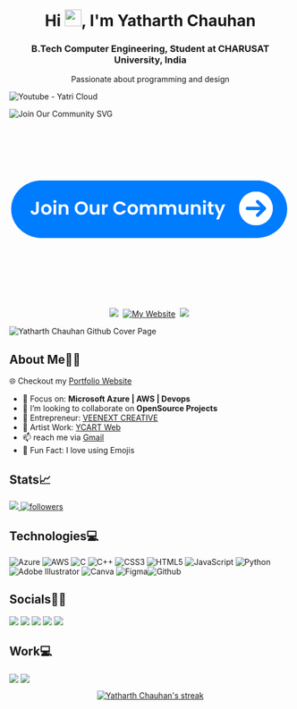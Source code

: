 <h1 align="center">Hi <img src="https://raw.githubusercontent.com/MartinHeinz/MartinHeinz/master/wave.gif" width="30px"  height="30px">, I'm Yatharth Chauhan</h1>
<h3 align="center">B.Tech Computer Engineering, Student at CHARUSAT University, India</h3>

<p align='center'>
  Passionate about programming and design</b> 
</p>

![Youtube - Yatri Cloud](https://github.com/user-attachments/assets/f8fd0f93-3b70-4ad4-860e-8bb8763f7730)

![Join Our Community SVG](https://github.com/user-attachments/assets/d2a8663e-3205-452b-b185-158e3241f60c)<svg xmlns="http://www.w3.org/2000/svg" xmlns:xlink="http://www.w3.org/1999/xlink" width="500" zoomAndPan="magnify" viewBox="0 0 375 243.75" height="325" preserveAspectRatio="xMidYMid meet" version="1.0"><defs><g/><clipPath id="de8da80ca0"><path d="M 2.320312 82.984375 L 372.71875 82.984375 L 372.71875 160.515625 L 2.320312 160.515625 Z M 2.320312 82.984375 " clip-rule="nonzero"/></clipPath><clipPath id="10258babfe"><path d="M 331.203125 82.984375 C 354.109375 82.984375 372.679688 100.339844 372.679688 121.75 C 372.679688 143.160156 354.109375 160.515625 331.203125 160.515625 L 43.796875 160.515625 C 20.890625 160.515625 2.320312 143.160156 2.320312 121.75 C 2.320312 100.339844 20.890625 82.984375 43.796875 82.984375 Z M 331.203125 82.984375 " clip-rule="nonzero"/></clipPath><clipPath id="d8d39b3b46"><path d="M 308.03125 98.042969 L 353.734375 98.042969 L 353.734375 143.746094 L 308.03125 143.746094 Z M 308.03125 98.042969 " clip-rule="nonzero"/></clipPath></defs><g clip-path="url(#de8da80ca0)"><g clip-path="url(#10258babfe)"><path fill="#007cff" d="M 2.320312 82.984375 L 372.71875 82.984375 L 372.71875 160.515625 L 2.320312 160.515625 Z M 2.320312 82.984375 " fill-opacity="1" fill-rule="nonzero"/></g></g><g clip-path="url(#d8d39b3b46)"><path fill="#ffffff" d="M 330.730469 98.042969 C 329.984375 98.042969 329.246094 98.078125 328.503906 98.152344 C 327.765625 98.226562 327.03125 98.335938 326.300781 98.480469 C 325.570312 98.625 324.851562 98.804688 324.140625 99.019531 C 323.429688 99.238281 322.730469 99.488281 322.042969 99.769531 C 321.355469 100.054688 320.683594 100.371094 320.027344 100.722656 C 319.375 101.074219 318.738281 101.457031 318.117188 101.867188 C 317.5 102.28125 316.902344 102.722656 316.328125 103.195312 C 315.753906 103.667969 315.203125 104.164062 314.679688 104.691406 C 314.152344 105.21875 313.652344 105.765625 313.183594 106.34375 C 312.710938 106.917969 312.269531 107.511719 311.855469 108.132812 C 311.441406 108.75 311.0625 109.386719 310.710938 110.042969 C 310.359375 110.699219 310.042969 111.367188 309.757812 112.054688 C 309.472656 112.742188 309.222656 113.441406 309.007812 114.152344 C 308.792969 114.863281 308.609375 115.585938 308.464844 116.3125 C 308.320312 117.042969 308.210938 117.777344 308.140625 118.515625 C 308.066406 119.257812 308.03125 120 308.03125 120.742188 C 308.03125 121.484375 308.066406 122.226562 308.140625 122.96875 C 308.210938 123.707031 308.320312 124.441406 308.464844 125.171875 C 308.609375 125.898438 308.792969 126.621094 309.007812 127.332031 C 309.222656 128.042969 309.472656 128.742188 309.757812 129.429688 C 310.042969 130.117188 310.359375 130.789062 310.710938 131.441406 C 311.0625 132.097656 311.441406 132.734375 311.855469 133.355469 C 312.269531 133.972656 312.710938 134.566406 313.183594 135.144531 C 313.652344 135.71875 314.152344 136.269531 314.679688 136.792969 C 315.203125 137.320312 315.753906 137.816406 316.328125 138.289062 C 316.902344 138.761719 317.5 139.203125 318.117188 139.617188 C 318.738281 140.03125 319.375 140.410156 320.027344 140.761719 C 320.683594 141.113281 321.355469 141.429688 322.042969 141.714844 C 322.730469 142 323.429688 142.25 324.140625 142.464844 C 324.851562 142.679688 325.570312 142.859375 326.300781 143.003906 C 327.03125 143.152344 327.765625 143.257812 328.503906 143.332031 C 329.246094 143.40625 329.984375 143.441406 330.730469 143.441406 C 331.472656 143.441406 332.214844 143.40625 332.953125 143.332031 C 333.695312 143.257812 334.429688 143.152344 335.15625 143.003906 C 335.886719 142.859375 336.605469 142.679688 337.320312 142.464844 C 338.03125 142.25 338.730469 142 339.417969 141.714844 C 340.101562 141.429688 340.773438 141.113281 341.429688 140.761719 C 342.085938 140.410156 342.722656 140.03125 343.339844 139.617188 C 343.957031 139.203125 344.554688 138.761719 345.128906 138.289062 C 345.703125 137.816406 346.253906 137.320312 346.78125 136.792969 C 347.304688 136.269531 347.804688 135.71875 348.277344 135.144531 C 348.746094 134.566406 349.191406 133.972656 349.601562 133.355469 C 350.015625 132.734375 350.398438 132.097656 350.75 131.441406 C 351.097656 130.789062 351.417969 130.117188 351.699219 129.429688 C 351.984375 128.742188 352.234375 128.042969 352.453125 127.332031 C 352.667969 126.621094 352.847656 125.898438 352.992188 125.171875 C 353.136719 124.441406 353.246094 123.707031 353.320312 122.96875 C 353.390625 122.226562 353.429688 121.484375 353.429688 120.742188 C 353.429688 120 353.390625 119.257812 353.320312 118.515625 C 353.246094 117.777344 353.136719 117.042969 352.992188 116.3125 C 352.847656 115.585938 352.667969 114.863281 352.453125 114.152344 C 352.234375 113.441406 351.984375 112.742188 351.699219 112.054688 C 351.417969 111.367188 351.097656 110.699219 350.75 110.042969 C 350.398438 109.386719 350.015625 108.75 349.601562 108.132812 C 349.191406 107.511719 348.746094 106.917969 348.277344 106.34375 C 347.804688 105.765625 347.304688 105.21875 346.78125 104.691406 C 346.253906 104.164062 345.703125 103.667969 345.128906 103.195312 C 344.554688 102.722656 343.957031 102.28125 343.339844 101.867188 C 342.722656 101.457031 342.085938 101.074219 341.429688 100.722656 C 340.773438 100.371094 340.101562 100.054688 339.417969 99.769531 C 338.730469 99.488281 338.03125 99.238281 337.320312 99.019531 C 336.605469 98.804688 335.886719 98.625 335.15625 98.480469 C 334.429688 98.335938 333.695312 98.226562 332.953125 98.152344 C 332.214844 98.078125 331.472656 98.042969 330.730469 98.042969 Z M 343.691406 122.355469 L 334.609375 131.433594 C 334.398438 131.648438 334.152344 131.8125 333.871094 131.929688 C 333.59375 132.046875 333.300781 132.105469 333 132.105469 C 332.695312 132.105469 332.40625 132.046875 332.125 131.929688 C 331.847656 131.8125 331.601562 131.648438 331.386719 131.433594 C 331.171875 131.222656 331.007812 130.972656 330.890625 130.695312 C 330.773438 130.414062 330.714844 130.125 330.714844 129.820312 C 330.714844 129.519531 330.773438 129.230469 330.890625 128.949219 C 331.007812 128.667969 331.171875 128.421875 331.386719 128.210938 L 336.609375 123.011719 L 319.378906 123.011719 C 319.078125 123.011719 318.789062 122.953125 318.511719 122.839844 C 318.234375 122.722656 317.988281 122.558594 317.773438 122.347656 C 317.5625 122.132812 317.398438 121.890625 317.28125 121.609375 C 317.167969 121.332031 317.109375 121.042969 317.109375 120.742188 C 317.109375 120.441406 317.167969 120.152344 317.28125 119.875 C 317.398438 119.597656 317.5625 119.351562 317.773438 119.136719 C 317.988281 118.925781 318.234375 118.761719 318.511719 118.644531 C 318.789062 118.53125 319.078125 118.472656 319.378906 118.472656 L 336.609375 118.472656 L 331.386719 113.273438 C 331.175781 113.0625 331.007812 112.8125 330.894531 112.535156 C 330.777344 112.253906 330.71875 111.964844 330.71875 111.664062 C 330.71875 111.359375 330.777344 111.070312 330.894531 110.789062 C 331.007812 110.511719 331.175781 110.265625 331.386719 110.050781 C 331.601562 109.835938 331.847656 109.671875 332.128906 109.558594 C 332.40625 109.441406 332.695312 109.382812 333 109.382812 C 333.300781 109.382812 333.59375 109.441406 333.871094 109.558594 C 334.152344 109.671875 334.398438 109.835938 334.609375 110.050781 L 343.691406 119.128906 C 343.898438 119.347656 344.058594 119.597656 344.167969 119.878906 C 344.402344 120.453125 344.402344 121.03125 344.167969 121.605469 C 344.058594 121.886719 343.898438 122.136719 343.691406 122.355469 Z M 343.691406 122.355469 " fill-opacity="1" fill-rule="nonzero"/></g><g fill="#ffffff" fill-opacity="1"><g transform="translate(27.539062, 128.988251)"><g><path d="M 11.8125 -17.3125 L 11.8125 -5.15625 C 11.8125 -3.46875 11.320312 -2.15625 10.34375 -1.21875 C 9.375 -0.289062 8.066406 0.171875 6.421875 0.171875 C 4.765625 0.171875 3.425781 -0.304688 2.40625 -1.265625 C 1.394531 -2.222656 0.890625 -3.5625 0.890625 -5.28125 L 4.359375 -5.28125 C 4.378906 -4.539062 4.554688 -3.960938 4.890625 -3.546875 C 5.234375 -3.128906 5.726562 -2.921875 6.375 -2.921875 C 7 -2.921875 7.476562 -3.117188 7.8125 -3.515625 C 8.144531 -3.921875 8.3125 -4.46875 8.3125 -5.15625 L 8.3125 -17.3125 Z M 11.8125 -17.3125 "/></g></g></g><g fill="#ffffff" fill-opacity="1"><g transform="translate(41.67884, 128.988251)"><g><path d="M 7.8125 0.21875 C 6.488281 0.21875 5.296875 -0.0703125 4.234375 -0.65625 C 3.179688 -1.238281 2.351562 -2.066406 1.75 -3.140625 C 1.144531 -4.222656 0.84375 -5.46875 0.84375 -6.875 C 0.84375 -8.28125 1.148438 -9.519531 1.765625 -10.59375 C 2.390625 -11.664062 3.238281 -12.492188 4.3125 -13.078125 C 5.394531 -13.671875 6.597656 -13.96875 7.921875 -13.96875 C 9.242188 -13.96875 10.441406 -13.671875 11.515625 -13.078125 C 12.585938 -12.492188 13.429688 -11.664062 14.046875 -10.59375 C 14.671875 -9.519531 14.984375 -8.28125 14.984375 -6.875 C 14.984375 -5.46875 14.664062 -4.222656 14.03125 -3.140625 C 13.394531 -2.066406 12.535156 -1.238281 11.453125 -0.65625 C 10.367188 -0.0703125 9.15625 0.21875 7.8125 0.21875 Z M 7.8125 -2.796875 C 8.445312 -2.796875 9.039062 -2.945312 9.59375 -3.25 C 10.144531 -3.5625 10.582031 -4.023438 10.90625 -4.640625 C 11.238281 -5.253906 11.40625 -6 11.40625 -6.875 C 11.40625 -8.175781 11.0625 -9.175781 10.375 -9.875 C 9.695312 -10.582031 8.859375 -10.9375 7.859375 -10.9375 C 6.867188 -10.9375 6.035156 -10.582031 5.359375 -9.875 C 4.691406 -9.175781 4.359375 -8.175781 4.359375 -6.875 C 4.359375 -5.5625 4.6875 -4.550781 5.34375 -3.84375 C 6 -3.144531 6.820312 -2.796875 7.8125 -2.796875 Z M 7.8125 -2.796875 "/></g></g></g><g fill="#ffffff" fill-opacity="1"><g transform="translate(57.505464, 128.988251)"><g><path d="M 3.46875 -15.390625 C 2.863281 -15.390625 2.359375 -15.582031 1.953125 -15.96875 C 1.546875 -16.351562 1.34375 -16.835938 1.34375 -17.421875 C 1.34375 -17.992188 1.546875 -18.472656 1.953125 -18.859375 C 2.359375 -19.253906 2.863281 -19.453125 3.46875 -19.453125 C 4.082031 -19.453125 4.59375 -19.253906 5 -18.859375 C 5.40625 -18.472656 5.609375 -17.992188 5.609375 -17.421875 C 5.609375 -16.835938 5.40625 -16.351562 5 -15.96875 C 4.59375 -15.582031 4.082031 -15.390625 3.46875 -15.390625 Z M 5.1875 -13.75 L 5.1875 0 L 1.71875 0 L 1.71875 -13.75 Z M 5.1875 -13.75 "/></g></g></g><g fill="#ffffff" fill-opacity="1"><g transform="translate(64.401707, 128.988251)"><g><path d="M 9.328125 -13.9375 C 10.960938 -13.9375 12.285156 -13.421875 13.296875 -12.390625 C 14.304688 -11.359375 14.8125 -9.914062 14.8125 -8.0625 L 14.8125 0 L 11.34375 0 L 11.34375 -7.59375 C 11.34375 -8.6875 11.066406 -9.523438 10.515625 -10.109375 C 9.972656 -10.691406 9.226562 -10.984375 8.28125 -10.984375 C 7.320312 -10.984375 6.566406 -10.691406 6.015625 -10.109375 C 5.460938 -9.523438 5.1875 -8.6875 5.1875 -7.59375 L 5.1875 0 L 1.71875 0 L 1.71875 -13.75 L 5.1875 -13.75 L 5.1875 -12.03125 C 5.644531 -12.625 6.234375 -13.085938 6.953125 -13.421875 C 7.679688 -13.765625 8.472656 -13.9375 9.328125 -13.9375 Z M 9.328125 -13.9375 "/></g></g></g><g fill="#ffffff" fill-opacity="1"><g transform="translate(80.798887, 128.988251)"><g/></g></g><g fill="#ffffff" fill-opacity="1"><g transform="translate(86.702869, 128.988251)"><g><path d="M 9.75 0.171875 C 8.125 0.171875 6.632812 -0.207031 5.28125 -0.96875 C 3.925781 -1.726562 2.851562 -2.78125 2.0625 -4.125 C 1.269531 -5.476562 0.875 -7.003906 0.875 -8.703125 C 0.875 -10.390625 1.269531 -11.90625 2.0625 -13.25 C 2.851562 -14.601562 3.925781 -15.660156 5.28125 -16.421875 C 6.632812 -17.179688 8.125 -17.5625 9.75 -17.5625 C 11.382812 -17.5625 12.875 -17.179688 14.21875 -16.421875 C 15.570312 -15.660156 16.640625 -14.601562 17.421875 -13.25 C 18.210938 -11.90625 18.609375 -10.390625 18.609375 -8.703125 C 18.609375 -7.003906 18.210938 -5.476562 17.421875 -4.125 C 16.640625 -2.78125 15.570312 -1.726562 14.21875 -0.96875 C 12.863281 -0.207031 11.375 0.171875 9.75 0.171875 Z M 9.75 -2.921875 C 10.789062 -2.921875 11.707031 -3.15625 12.5 -3.625 C 13.300781 -4.101562 13.921875 -4.78125 14.359375 -5.65625 C 14.804688 -6.53125 15.03125 -7.546875 15.03125 -8.703125 C 15.03125 -9.867188 14.804688 -10.882812 14.359375 -11.75 C 13.921875 -12.613281 13.300781 -13.273438 12.5 -13.734375 C 11.707031 -14.203125 10.789062 -14.4375 9.75 -14.4375 C 8.707031 -14.4375 7.785156 -14.203125 6.984375 -13.734375 C 6.179688 -13.273438 5.554688 -12.613281 5.109375 -11.75 C 4.660156 -10.882812 4.4375 -9.867188 4.4375 -8.703125 C 4.4375 -7.546875 4.660156 -6.53125 5.109375 -5.65625 C 5.554688 -4.78125 6.179688 -4.101562 6.984375 -3.625 C 7.785156 -3.15625 8.707031 -2.921875 9.75 -2.921875 Z M 9.75 -2.921875 "/></g></g></g><g fill="#ffffff" fill-opacity="1"><g transform="translate(106.176075, 128.988251)"><g><path d="M 14.6875 -13.75 L 14.6875 0 L 11.1875 0 L 11.1875 -1.734375 C 10.738281 -1.140625 10.15625 -0.671875 9.4375 -0.328125 C 8.71875 0.00390625 7.9375 0.171875 7.09375 0.171875 C 6.019531 0.171875 5.066406 -0.0507812 4.234375 -0.5 C 3.410156 -0.957031 2.765625 -1.628906 2.296875 -2.515625 C 1.828125 -3.398438 1.59375 -4.457031 1.59375 -5.6875 L 1.59375 -13.75 L 5.0625 -13.75 L 5.0625 -6.171875 C 5.0625 -5.085938 5.332031 -4.25 5.875 -3.65625 C 6.425781 -3.070312 7.171875 -2.78125 8.109375 -2.78125 C 9.066406 -2.78125 9.816406 -3.070312 10.359375 -3.65625 C 10.910156 -4.25 11.1875 -5.085938 11.1875 -6.171875 L 11.1875 -13.75 Z M 14.6875 -13.75 "/></g></g></g><g fill="#ffffff" fill-opacity="1"><g transform="translate(122.573254, 128.988251)"><g><path d="M 5.1875 -11.609375 C 5.632812 -12.335938 6.21875 -12.90625 6.9375 -13.3125 C 7.65625 -13.726562 8.476562 -13.9375 9.40625 -13.9375 L 9.40625 -10.296875 L 8.484375 -10.296875 C 7.390625 -10.296875 6.566406 -10.039062 6.015625 -9.53125 C 5.460938 -9.019531 5.1875 -8.125 5.1875 -6.84375 L 5.1875 0 L 1.71875 0 L 1.71875 -13.75 L 5.1875 -13.75 Z M 5.1875 -11.609375 "/></g></g></g><g fill="#ffffff" fill-opacity="1"><g transform="translate(132.595129, 128.988251)"><g/></g></g><g fill="#ffffff" fill-opacity="1"><g transform="translate(138.499111, 128.988251)"><g><path d="M 0.875 -8.6875 C 0.875 -10.382812 1.253906 -11.90625 2.015625 -13.25 C 2.785156 -14.601562 3.835938 -15.65625 5.171875 -16.40625 C 6.503906 -17.164062 8 -17.546875 9.65625 -17.546875 C 11.59375 -17.546875 13.285156 -17.046875 14.734375 -16.046875 C 16.191406 -15.054688 17.210938 -13.6875 17.796875 -11.9375 L 13.796875 -11.9375 C 13.398438 -12.757812 12.84375 -13.378906 12.125 -13.796875 C 11.40625 -14.210938 10.570312 -14.421875 9.625 -14.421875 C 8.613281 -14.421875 7.710938 -14.179688 6.921875 -13.703125 C 6.140625 -13.234375 5.53125 -12.566406 5.09375 -11.703125 C 4.65625 -10.847656 4.4375 -9.84375 4.4375 -8.6875 C 4.4375 -7.539062 4.65625 -6.53125 5.09375 -5.65625 C 5.53125 -4.789062 6.140625 -4.125 6.921875 -3.65625 C 7.710938 -3.1875 8.613281 -2.953125 9.625 -2.953125 C 10.570312 -2.953125 11.40625 -3.160156 12.125 -3.578125 C 12.84375 -4.003906 13.398438 -4.628906 13.796875 -5.453125 L 17.796875 -5.453125 C 17.210938 -3.679688 16.195312 -2.300781 14.75 -1.3125 C 13.300781 -0.332031 11.601562 0.15625 9.65625 0.15625 C 8 0.15625 6.503906 -0.21875 5.171875 -0.96875 C 3.835938 -1.726562 2.785156 -2.773438 2.015625 -4.109375 C 1.253906 -5.453125 0.875 -6.976562 0.875 -8.6875 Z M 0.875 -8.6875 "/></g></g></g><g fill="#ffffff" fill-opacity="1"><g transform="translate(157.550601, 128.988251)"><g><path d="M 7.8125 0.21875 C 6.488281 0.21875 5.296875 -0.0703125 4.234375 -0.65625 C 3.179688 -1.238281 2.351562 -2.066406 1.75 -3.140625 C 1.144531 -4.222656 0.84375 -5.46875 0.84375 -6.875 C 0.84375 -8.28125 1.148438 -9.519531 1.765625 -10.59375 C 2.390625 -11.664062 3.238281 -12.492188 4.3125 -13.078125 C 5.394531 -13.671875 6.597656 -13.96875 7.921875 -13.96875 C 9.242188 -13.96875 10.441406 -13.671875 11.515625 -13.078125 C 12.585938 -12.492188 13.429688 -11.664062 14.046875 -10.59375 C 14.671875 -9.519531 14.984375 -8.28125 14.984375 -6.875 C 14.984375 -5.46875 14.664062 -4.222656 14.03125 -3.140625 C 13.394531 -2.066406 12.535156 -1.238281 11.453125 -0.65625 C 10.367188 -0.0703125 9.15625 0.21875 7.8125 0.21875 Z M 7.8125 -2.796875 C 8.445312 -2.796875 9.039062 -2.945312 9.59375 -3.25 C 10.144531 -3.5625 10.582031 -4.023438 10.90625 -4.640625 C 11.238281 -5.253906 11.40625 -6 11.40625 -6.875 C 11.40625 -8.175781 11.0625 -9.175781 10.375 -9.875 C 9.695312 -10.582031 8.859375 -10.9375 7.859375 -10.9375 C 6.867188 -10.9375 6.035156 -10.582031 5.359375 -9.875 C 4.691406 -9.175781 4.359375 -8.175781 4.359375 -6.875 C 4.359375 -5.5625 4.6875 -4.550781 5.34375 -3.84375 C 6 -3.144531 6.820312 -2.796875 7.8125 -2.796875 Z M 7.8125 -2.796875 "/></g></g></g><g fill="#ffffff" fill-opacity="1"><g transform="translate(173.377225, 128.988251)"><g><path d="M 18.78125 -13.9375 C 20.46875 -13.9375 21.828125 -13.421875 22.859375 -12.390625 C 23.898438 -11.359375 24.421875 -9.914062 24.421875 -8.0625 L 24.421875 0 L 20.9375 0 L 20.9375 -7.59375 C 20.9375 -8.664062 20.660156 -9.488281 20.109375 -10.0625 C 19.566406 -10.632812 18.828125 -10.921875 17.890625 -10.921875 C 16.941406 -10.921875 16.191406 -10.632812 15.640625 -10.0625 C 15.085938 -9.488281 14.8125 -8.664062 14.8125 -7.59375 L 14.8125 0 L 11.34375 0 L 11.34375 -7.59375 C 11.34375 -8.664062 11.066406 -9.488281 10.515625 -10.0625 C 9.972656 -10.632812 9.226562 -10.921875 8.28125 -10.921875 C 7.320312 -10.921875 6.566406 -10.632812 6.015625 -10.0625 C 5.460938 -9.488281 5.1875 -8.664062 5.1875 -7.59375 L 5.1875 0 L 1.71875 0 L 1.71875 -13.75 L 5.1875 -13.75 L 5.1875 -12.078125 C 5.632812 -12.660156 6.207031 -13.113281 6.90625 -13.4375 C 7.613281 -13.769531 8.390625 -13.9375 9.234375 -13.9375 C 10.304688 -13.9375 11.265625 -13.707031 12.109375 -13.25 C 12.953125 -12.800781 13.601562 -12.15625 14.0625 -11.3125 C 14.507812 -12.101562 15.160156 -12.738281 16.015625 -13.21875 C 16.867188 -13.695312 17.789062 -13.9375 18.78125 -13.9375 Z M 18.78125 -13.9375 "/></g></g></g><g fill="#ffffff" fill-opacity="1"><g transform="translate(199.374574, 128.988251)"><g><path d="M 18.78125 -13.9375 C 20.46875 -13.9375 21.828125 -13.421875 22.859375 -12.390625 C 23.898438 -11.359375 24.421875 -9.914062 24.421875 -8.0625 L 24.421875 0 L 20.9375 0 L 20.9375 -7.59375 C 20.9375 -8.664062 20.660156 -9.488281 20.109375 -10.0625 C 19.566406 -10.632812 18.828125 -10.921875 17.890625 -10.921875 C 16.941406 -10.921875 16.191406 -10.632812 15.640625 -10.0625 C 15.085938 -9.488281 14.8125 -8.664062 14.8125 -7.59375 L 14.8125 0 L 11.34375 0 L 11.34375 -7.59375 C 11.34375 -8.664062 11.066406 -9.488281 10.515625 -10.0625 C 9.972656 -10.632812 9.226562 -10.921875 8.28125 -10.921875 C 7.320312 -10.921875 6.566406 -10.632812 6.015625 -10.0625 C 5.460938 -9.488281 5.1875 -8.664062 5.1875 -7.59375 L 5.1875 0 L 1.71875 0 L 1.71875 -13.75 L 5.1875 -13.75 L 5.1875 -12.078125 C 5.632812 -12.660156 6.207031 -13.113281 6.90625 -13.4375 C 7.613281 -13.769531 8.390625 -13.9375 9.234375 -13.9375 C 10.304688 -13.9375 11.265625 -13.707031 12.109375 -13.25 C 12.953125 -12.800781 13.601562 -12.15625 14.0625 -11.3125 C 14.507812 -12.101562 15.160156 -12.738281 16.015625 -13.21875 C 16.867188 -13.695312 17.789062 -13.9375 18.78125 -13.9375 Z M 18.78125 -13.9375 "/></g></g></g><g fill="#ffffff" fill-opacity="1"><g transform="translate(225.371922, 128.988251)"><g><path d="M 14.6875 -13.75 L 14.6875 0 L 11.1875 0 L 11.1875 -1.734375 C 10.738281 -1.140625 10.15625 -0.671875 9.4375 -0.328125 C 8.71875 0.00390625 7.9375 0.171875 7.09375 0.171875 C 6.019531 0.171875 5.066406 -0.0507812 4.234375 -0.5 C 3.410156 -0.957031 2.765625 -1.628906 2.296875 -2.515625 C 1.828125 -3.398438 1.59375 -4.457031 1.59375 -5.6875 L 1.59375 -13.75 L 5.0625 -13.75 L 5.0625 -6.171875 C 5.0625 -5.085938 5.332031 -4.25 5.875 -3.65625 C 6.425781 -3.070312 7.171875 -2.78125 8.109375 -2.78125 C 9.066406 -2.78125 9.816406 -3.070312 10.359375 -3.65625 C 10.910156 -4.25 11.1875 -5.085938 11.1875 -6.171875 L 11.1875 -13.75 Z M 14.6875 -13.75 "/></g></g></g><g fill="#ffffff" fill-opacity="1"><g transform="translate(241.769113, 128.988251)"><g><path d="M 9.328125 -13.9375 C 10.960938 -13.9375 12.285156 -13.421875 13.296875 -12.390625 C 14.304688 -11.359375 14.8125 -9.914062 14.8125 -8.0625 L 14.8125 0 L 11.34375 0 L 11.34375 -7.59375 C 11.34375 -8.6875 11.066406 -9.523438 10.515625 -10.109375 C 9.972656 -10.691406 9.226562 -10.984375 8.28125 -10.984375 C 7.320312 -10.984375 6.566406 -10.691406 6.015625 -10.109375 C 5.460938 -9.523438 5.1875 -8.6875 5.1875 -7.59375 L 5.1875 0 L 1.71875 0 L 1.71875 -13.75 L 5.1875 -13.75 L 5.1875 -12.03125 C 5.644531 -12.625 6.234375 -13.085938 6.953125 -13.421875 C 7.679688 -13.765625 8.472656 -13.9375 9.328125 -13.9375 Z M 9.328125 -13.9375 "/></g></g></g><g fill="#ffffff" fill-opacity="1"><g transform="translate(258.166281, 128.988251)"><g><path d="M 3.46875 -15.390625 C 2.863281 -15.390625 2.359375 -15.582031 1.953125 -15.96875 C 1.546875 -16.351562 1.34375 -16.835938 1.34375 -17.421875 C 1.34375 -17.992188 1.546875 -18.472656 1.953125 -18.859375 C 2.359375 -19.253906 2.863281 -19.453125 3.46875 -19.453125 C 4.082031 -19.453125 4.59375 -19.253906 5 -18.859375 C 5.40625 -18.472656 5.609375 -17.992188 5.609375 -17.421875 C 5.609375 -16.835938 5.40625 -16.351562 5 -15.96875 C 4.59375 -15.582031 4.082031 -15.390625 3.46875 -15.390625 Z M 5.1875 -13.75 L 5.1875 0 L 1.71875 0 L 1.71875 -13.75 Z M 5.1875 -13.75 "/></g></g></g><g fill="#ffffff" fill-opacity="1"><g transform="translate(265.062512, 128.988251)"><g><path d="M 5.75 -10.890625 L 5.75 -4.25 C 5.75 -3.78125 5.859375 -3.441406 6.078125 -3.234375 C 6.304688 -3.023438 6.6875 -2.921875 7.21875 -2.921875 L 8.828125 -2.921875 L 8.828125 0 L 6.65625 0 C 3.726562 0 2.265625 -1.421875 2.265625 -4.265625 L 2.265625 -10.890625 L 0.625 -10.890625 L 0.625 -13.75 L 2.265625 -13.75 L 2.265625 -17.140625 L 5.75 -17.140625 L 5.75 -13.75 L 8.828125 -13.75 L 8.828125 -10.890625 Z M 5.75 -10.890625 "/></g></g></g><g fill="#ffffff" fill-opacity="1"><g transform="translate(274.687467, 128.988251)"><g><path d="M 14.859375 -13.75 L 6.359375 6.5 L 2.65625 6.5 L 5.625 -0.34375 L 0.125 -13.75 L 4.015625 -13.75 L 7.5625 -4.140625 L 11.171875 -13.75 Z M 14.859375 -13.75 "/></g></g></g><g fill="#ffffff" fill-opacity="1"><g transform="translate(289.699855, 128.988251)"><g/></g></g></svg>


<p align='center'>
  <a href="https://www.linkedin.com/in/yatharth-chauhan-729674202/"><img src="https://img.shields.io/badge/linkedin-%230077B5.svg?&style=for-the-badge&logo=linkedin&logoColor=white" /></a>&nbsp;
   <a href="https://yatharthchauhan.me">
<img alt="My Website" title="My Website" src="https://img.shields.io/badge/Portfolio-ff4828?style=for-the-badge&logo=About.me&logoColor=white"/></a>&nbsp;
   <a href="https://www.instagram.com/yatharth.chauhan_yc/"><img src="https://img.shields.io/badge/Instagram-E4405F?style=for-the-badge&logo=instagram&logoColor=white"/></a>&nbsp;
<!--   <a href="https://twitter.com/Yatharth_YC"><img src="https://img.shields.io/badge/twitter-%231DA1F2.svg?&style=for-the-badge&logo=twitter&logoColor=white" /></a>&nbsp;&nbsp;&nbsp;  -->
<!--   <a href="https://www.snapchat.com/add/yatharth.2362"><img src="https://img.shields.io/badge/Snapchat-FFFC00?style=for-the-badge&logo=snapchat&logoColor=white"/></a>&nbsp; -->
 

<!--    <a href="[https://yatharthchauhan.me](https://github.com/sponsors/YatharthChauhan2362)">
<img alt="My Website" title="My Website" src="https://img.shields.io/badge/sponsor-30363D?style=for-the-badge&logo=GitHub-Sponsors&logoColor=#white"/></a>&nbsp; -->

</p>

![Yatharth Chauhan Github Cover Page](https://user-images.githubusercontent.com/75237577/190224954-22cdc7a2-b6a8-492c-8abe-23acfc4eb00c.jpg)

## About Me🙋🏻

🌐 Checkout my [Portfolio Website](https://yatharthchauhan.me)

- 📑 Focus on: **Microsoft Azure | AWS | Devops**
- 👯 I’m looking to collaborate on **OpenSource Projects**
- 🏢 Entrepreneur: [VEENEXT CREATIVE](https://www.instagram.com/veenext.design_yc/)
- 🎨 Artist Work: [YCART Web](https://yatharthchauhan2362.github.io/ycart.github.io/www.ycart.com/index.html) 
- 📫 reach me via [Gmail](yc232326@gmail.com)
- :sparkling_heart: Fun Fact: I love using Emojis

## Stats📈

<a align="left" href="https://github.com/YatharthChauhan2362/github-profile-views-counter">
    <img src="https://komarev.com/ghpvc/?username=YatharthChauhan2362&style=for-the-badge">
</a>
<!-- <a href="https://www.linkedin.com/in/yatharth-chauhan-729674202/"><img src="https://img.shields.io/badge/Profile%20Visitors-172B4D?style=for-the-badge&logo=Opsgenie&logoColor=white" /></a>&nbsp;&nbsp; -->
  <a href="https://github.com/YatharthChauhan2362">
<img alt="followers" title="Followers me on Github" src="https://img.shields.io/github/followers/YatharthChauhan2362?color=236ad3&labelColor=1155ba&style=for-the-badge&logo=github&label=Followers"/></a>&nbsp;&nbsp;&nbsp;

## Technologies💻

![Azure](https://img.shields.io/badge/azure-%230072C6.svg?style=for-the-badge&logo=azure-devops&logoColor=white) ![AWS](https://img.shields.io/badge/AWS-%23FF9900.svg?style=for-the-badge&logo=amazon-aws&logoColor=white) ![C](https://img.shields.io/badge/c-%2300599C.svg?style=for-the-badge&logo=c&logoColor=white) ![C++](https://img.shields.io/badge/c++-%2300599C.svg?style=for-the-badge&logo=c%2B%2B&logoColor=white) ![CSS3](https://img.shields.io/badge/css3-%231572B6.svg?style=for-the-badge&logo=css3&logoColor=white) ![HTML5](https://img.shields.io/badge/html5-%23E34F26.svg?style=for-the-badge&logo=html5&logoColor=white) ![JavaScript](https://img.shields.io/badge/javascript-%23323330.svg?style=for-the-badge&logo=javascript&logoColor=%23F7DF1E) ![Python](https://img.shields.io/badge/python-3670A0?style=for-the-badge&logo=python&logoColor=ffdd54)  ![Adobe Illustrator](https://img.shields.io/badge/adobeillustrator-%23FF9A00.svg?style=for-the-badge&logo=adobeillustrator&logoColor=white) ![Canva](https://img.shields.io/badge/Canva-%2300C4CC.svg?style=for-the-badge&logo=Canva&logoColor=white) ![Figma](https://img.shields.io/badge/figma-%23F24E1E.svg?style=for-the-badge&logo=figma&logoColor=white)![Github](https://img.shields.io/badge/GitHub-100000?style=for-the-badge&logo=github&logoColor=white)

## Socials🤝🏻

<a href="https://www.linkedin.com/in/yatharth-chauhan-729674202/"><img src="https://img.shields.io/badge/linkedin-%230077B5.svg?&style=for-the-badge&logo=linkedin&logoColor=white" /></a>
 <a href="https://www.instagram.com/yatharth.chauhan_yc/"><img src="https://img.shields.io/badge/Instagram-E4405F?style=for-the-badge&logo=instagram&logoColor=white"/></a>
<a href="https://www.snapchat.com/add/yatharth.2362"><img src="https://img.shields.io/badge/Snapchat-FFFC00?style=for-the-badge&logo=snapchat&logoColor=white"/></a>
<a href="https://twitter.com/Yatharth_YC"><img src="https://img.shields.io/badge/twitter-%231DA1F2.svg?&style=for-the-badge&logo=twitter&logoColor=white" /></a>
<a href="https://docs.microsoft.com/en-gb/users/yatharthchauhan-2803/"><img src="https://img.shields.io/badge/Microsoft-666666?style=for-the-badge&logo=microsoft&logoColor=white" /></a>

## Work💻

<p align="left">

<a href="https://l.instagram.com/?u=https%3A%2F%2Fwww.fiverr.com%2Fyatharth2362%2Fdesign-modern-minimalist-logo-business-and-brand&e=ATNJWzgzR3sihFxqgnFifej1LdwcLIUYSQUIUG3gJbs0uL-LWGFd1Azz28SLfA6QBXcAnIxyJ4xmFnb3&s=1" target="blank"><img align="center" src="https://img.shields.io/badge/fiverr-1DBF73?style=for-the-badge&logo=fiverr&logoColor=white" /></a>
<a href="https://github.com/sponsors/YatharthChauhan2362" target="blank"><img align="center" src="https://img.shields.io/badge/sponsor-30363D?style=for-the-badge&logo=GitHub-Sponsors&logoColor=#white" /></a>

<p align="center">
    <a href="https://github.com/YatharthChauhan2362/github-readme-streak-stats">
        <img title="🔥 Get streak stats for your profile at git.io/streak-stats" alt="Yatharth Chauhan's streak" src="https://github-readme-streak-stats.herokuapp.com/?user=YatharthChauhan2362&theme=black-ice&hide_border=true&stroke=0000&background=060A0CD0"/>
    </a>
</p>

<!-- ## My Github Stats 📊 -->

<!--   <br/>
    <a href="https://github.com/YatharthChauhan2362/github-readme-stats"><img alt="Yatharth Chauhan's Github Stats" src="https://github-readme-stats.vercel.app/api?username=YatharthChauhan2362&show_icons=true&count_private=true&theme=react&hide_border=true&bg_color=0D1117" /></a>
  <a href="https://github.com/YatharthChauhan2362/github-readme-stats"><img alt="Subham Raoniar's Top Languages" src="https://github-readme-stats.vercel.app/api/top-langs/?username=YatharthChauhan2362&langs_count=8&count_private=true&layout=compact&theme=react&hide_border=true&bg_color=0D1117" /></a>
  <br/>
  <b>Note:</b> Top languages is only a metric of the languages my public code consists of and doesn't reflect experience or skill level.

<br/>
<br/> -->
<!-- 
<a href="https://github.com/YatharthChauhan2362/github-readme-activity-graph"><img alt="Yatharth Chauhan's Activity Graph" src="https://activity-graph.herokuapp.com/graph?username=YatharthChauhan2362&bg_color=0D1117&color=5BCDEC&line=5BCDEC&point=FFFFFF&hide_border=true" /></a> -->

